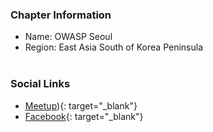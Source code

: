 ### Chapter Information
* Name: OWASP Seoul
* Region: East Asia South of Korea Peninsula
<br><br>
### Social Links
* [Meetup](https://www.meetup.com/OWASP-Seoul/)){: target="_blank"}
* [Facebook](https://www.facebook.com/groups/owaspk/){: target="_blank"}
<br><br>
